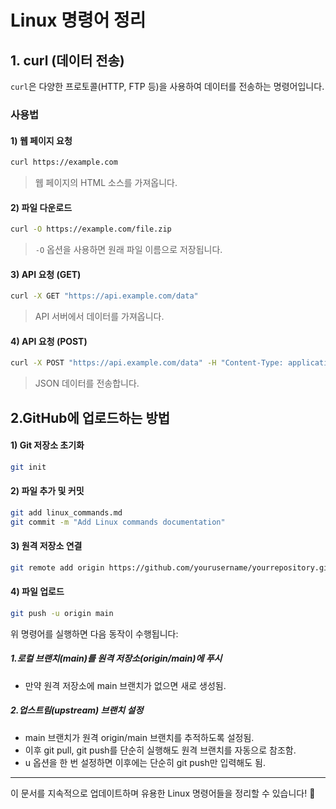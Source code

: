 # Linux 명령어 정리

## 1. curl (데이터 전송)

`curl`은 다양한 프로토콜(HTTP, FTP 등)을 사용하여 데이터를 전송하는 명령어입니다.

### 사용법

#### 1) 웹 페이지 요청
```sh
curl https://example.com
```
> 웹 페이지의 HTML 소스를 가져옵니다.

#### 2) 파일 다운로드
```sh
curl -O https://example.com/file.zip
```
> `-O` 옵션을 사용하면 원래 파일 이름으로 저장됩니다.

#### 3) API 요청 (GET)
```sh
curl -X GET "https://api.example.com/data"
```
> API 서버에서 데이터를 가져옵니다.

#### 4) API 요청 (POST)
```sh
curl -X POST "https://api.example.com/data" -H "Content-Type: application/json" -d '{"key":"value"}'
```
> JSON 데이터를 전송합니다.

## 2.GitHub에 업로드하는 방법

#### 1) Git 저장소 초기화
```sh
git init
```

#### 2) 파일 추가 및 커밋
```sh
git add linux_commands.md
git commit -m "Add Linux commands documentation"
```

#### 3) 원격 저장소 연결
```sh
git remote add origin https://github.com/yourusername/yourrepository.git
```

#### 4) 파일 업로드
```sh
git push -u origin main
```
위 명령어를 실행하면 다음 동작이 수행됩니다:

##### 1.로컬 브랜치(main)를 원격 저장소(origin/main)에 푸시

- 만약 원격 저장소에 main 브랜치가 없으면 새로 생성됨.
##### 2.업스트림(upstream) 브랜치 설정

- main 브랜치가 원격 origin/main 브랜치를 추적하도록 설정됨.
- 이후 git pull, git push를 단순히 실행해도 원격 브랜치를 자동으로 참조함.
- u 옵션을 한 번 설정하면 이후에는 단순히 git push만 입력해도 됨.

---
이 문서를 지속적으로 업데이트하며 유용한 Linux 명령어들을 정리할 수 있습니다! 🚀

